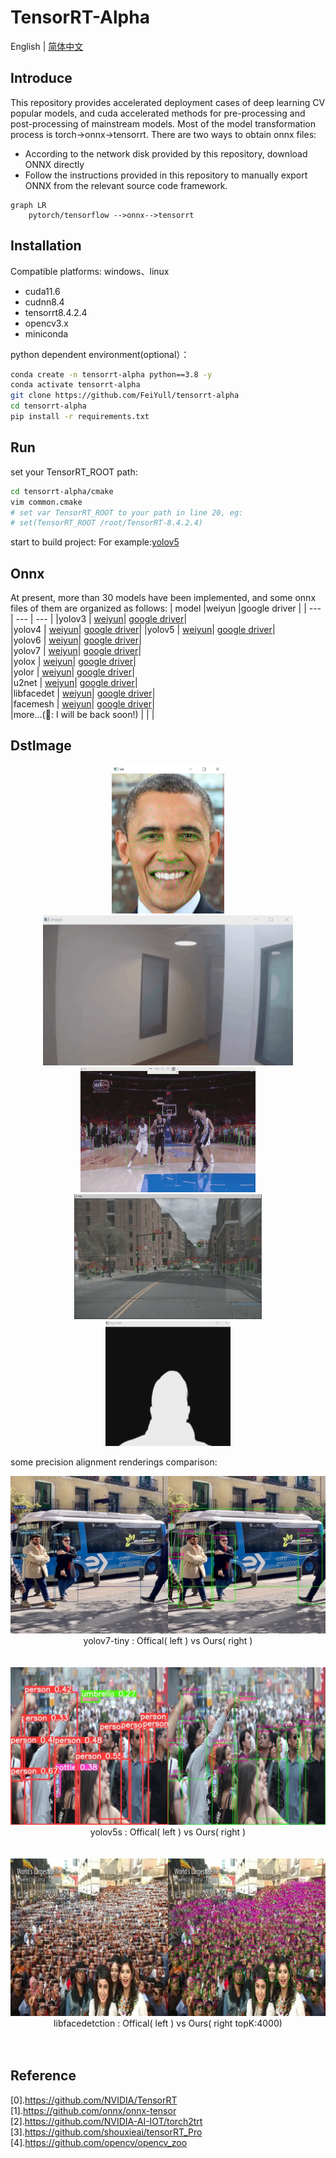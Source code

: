 # TensorRT-Alpha
 English | [简体中文](.github/README_cn.md)
## Introduce
This repository  provides accelerated deployment cases of deep learning CV   popular models, and cuda accelerated methods for pre-processing and post-processing of mainstream models. Most of the model transformation process is torch->onnx->tensorrt. There are two ways to obtain onnx files:
- According to the network disk provided by this  repository, download ONNX directly
- Follow the instructions provided in this repository to manually export ONNX from the relevant source code framework.

```mermaid
graph LR
    pytorch/tensorflow -->onnx-->tensorrt
```
## Installation
Compatible platforms: windows、linux
- cuda11.6
- cudnn8.4
- tensorrt8.4.2.4
- opencv3.x
- miniconda

python dependent environment(optional）：
```bash
conda create -n tensorrt-alpha python==3.8 -y
conda activate tensorrt-alpha
git clone https://github.com/FeiYull/tensorrt-alpha
cd tensorrt-alpha
pip install -r requirements.txt  
```
## Run
set your TensorRT_ROOT path:
```bash
cd tensorrt-alpha/cmake
vim common.cmake
# set var TensorRT_ROOT to your path in line 20, eg:
# set(TensorRT_ROOT /root/TensorRT-8.4.2.4)
```
start to build project:
For example:[yolov5](yolov5/readme.txt)

## Onnx
At present, more than 30  models have been implemented, and some onnx files of them are organized as follows:
| model |weiyun |google driver |
| --- | --- | --- |
|yolov3    | [weiyun](https://share.weiyun.com/3T3mZKBm)| [google driver](https://drive.google.com/drive/folders/1-8phZHkx_Z274UVqgw6Ma-6u5AKmqCOv?usp=sharing)|      
|yolov4    | [weiyun](https://share.weiyun.com/3T3mZKBm)| [google driver](https://drive.google.com/drive/folders/1-8phZHkx_Z274UVqgw6Ma-6u5AKmqCOv?usp=sharing)|
|yolov5    | [weiyun](https://share.weiyun.com/3T3mZKBm)| [google driver](https://drive.google.com/drive/folders/1-8phZHkx_Z274UVqgw6Ma-6u5AKmqCOv?usp=sharing)|     
|yolov6    | [weiyun](https://share.weiyun.com/3T3mZKBm)| [google driver](https://drive.google.com/drive/folders/1-8phZHkx_Z274UVqgw6Ma-6u5AKmqCOv?usp=sharing)|     
|yolov7    | [weiyun](https://share.weiyun.com/3T3mZKBm)| [google driver](https://drive.google.com/drive/folders/1-8phZHkx_Z274UVqgw6Ma-6u5AKmqCOv?usp=sharing)|     
|yolox     | [weiyun](https://share.weiyun.com/3T3mZKBm)| [google driver](https://drive.google.com/drive/folders/1-8phZHkx_Z274UVqgw6Ma-6u5AKmqCOv?usp=sharing)|     
|yolor     | [weiyun](https://share.weiyun.com/3T3mZKBm)| [google driver](https://drive.google.com/drive/folders/1-8phZHkx_Z274UVqgw6Ma-6u5AKmqCOv?usp=sharing)|     
|u2net     | [weiyun](https://share.weiyun.com/3T3mZKBm)| [google driver](https://drive.google.com/drive/folders/1-8phZHkx_Z274UVqgw6Ma-6u5AKmqCOv?usp=sharing)|     
|libfacedet  | [weiyun](https://share.weiyun.com/3T3mZKBm)| [google driver](https://drive.google.com/drive/folders/1-8phZHkx_Z274UVqgw6Ma-6u5AKmqCOv?usp=sharing)|     
|facemesh   | [weiyun](https://share.weiyun.com/3T3mZKBm)| [google driver](https://drive.google.com/drive/folders/1-8phZHkx_Z274UVqgw6Ma-6u5AKmqCOv?usp=sharing)|     
|more...(🚀: I will be back soon!)    |      |          |


## DstImage
<div align='center'>
  <img src='.github/facemesh.jpg' width="180px">
  <img src='.github/poeple640640.gif' width="400px">
  <br>
  <img src='.github/NBA.gif' height="200px" width="280px">
  <img src='.github/nuScenes.gif' height="200px" width="300px">
  <br>
  <img src='.github/u2net.gif' height="200px" width="200px">

</div>  


some precision alignment renderings comparison:<br>
<div>			<!--块级封装-->
    <center>	<!--将图片和文字居中-->
    <img src=".github/yolov7-tiny-Offical(left)vsOurs(right).jpg"
         alt="无法显示图片时显示的文字"
         style="zoom:100%"/>
    <br>		<!--换行-->
    <center>yolov7-tiny : Offical( left ) vs Ours( right )	<!--标题--></center>
    <br>		<!--换行-->
    <br>		<!--换行-->
    <img src=".github/yolov5s-Offical(left)vsOurs(right).jpg"
         alt="无法显示图片时显示的文字"
         style="zoom:100%"/>
    <br>		<!--换行-->
    <center>yolov5s : Offical( left ) vs Ours( right )	<!--标题--></center>
    <br>		<!--换行-->
    <br>		<!--换行-->
    <img src=".github/libfacedet-Offical(left)vsOurs(right-topk-4000).jpg"
         alt="无法显示图片时显示的文字"
         style="zoom:100%"/>
    <br>		<!--换行-->
    <center>libfacedetction : Offical( left ) vs Ours( right topK:4000)	<!--标题--></center>
    <br>		<!--换行-->
    <br>		<!--换行-->
    </center>
</div>


## Reference
[0].https://github.com/NVIDIA/TensorRT<br>
[1].https://github.com/onnx/onnx-tensor<br>
[2].https://github.com/NVIDIA-AI-IOT/torch2trt<br>
[3].https://github.com/shouxieai/tensorRT_Pro<br>
[4].https://github.com/opencv/opencv_zoo<br>
